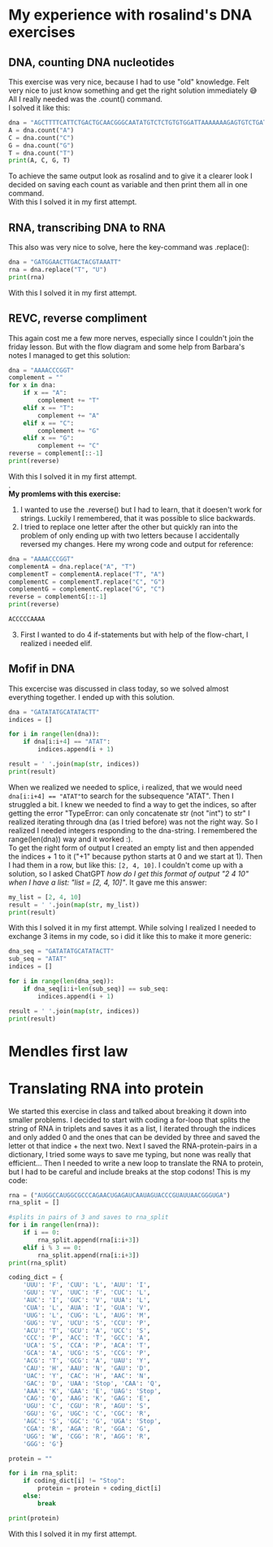 # My experience with rosalind's DNA exercises

## DNA, counting DNA nucleotides
This exercise was very nice, because I had to use "old" knowledge. Felt very nice to just know something and get the right solution immediately 😅\
All I really needed was the .count() command.\
I solved it like this:
```python
dna = "AGCTTTTCATTCTGACTGCAACGGGCAATATGTCTCTGTGTGGATTAAAAAAAGAGTGTCTGATAGCAGC"
A = dna.count("A")
C = dna.count("C")
G = dna.count("G")
T = dna.count("T")
print(A, C, G, T)
```
To achieve the same output look as rosalind and to give it a clearer look I decided on saving each count as variable and then print them all in one command.\
With this I solved it in my first attempt.

## RNA, transcribing DNA to RNA 
This also was very nice to solve, here the key-command was .replace():
```python
dna = "GATGGAACTTGACTACGTAAATT"
rna = dna.replace("T", "U")
print(rna)
```
With this I solved it in my first attempt.

## REVC, reverse compliment
This again cost me a few more nerves, especially since I couldn't join the friday lesson. 
But with the flow diagram and some help from Barbara's notes I managed to get this solution:
```python
dna = "AAAACCCGGT"
complement = ""
for x in dna:
    if x == "A":
        complement += "T"
    elif x == "T":
        complement += "A"
    elif x == "C":
        complement += "G"
    elif x == "G":
        complement += "C"
reverse = complement[::-1]
print(reverse)
```
With this I solved it in my first attempt.\
.\
**My promlems with this exercise:**
1. I wanted to use the .reverse() but I had to learn, that it doesen't work for strings. Luckily I remembered, that it was possible to slice backwards.
2. I tried to replace one letter after the other but quickly ran into the problem of only ending up with two letters because I accidentally reversed my changes. Here my wrong code and output for reference:
```python
dna = "AAAACCCGGT"
complementA = dna.replace("A", "T")
complementT = complementA.replace("T", "A")
complementC = complementT.replace("C", "G")
complementG = complementC.replace("G", "C")
reverse = complementG[::-1]
print(reverse)

ACCCCCAAAA
```
3. First I wanted to do 4 if-statements but with help of the flow-chart, I realized i needed elif.

## Mofif in DNA
This excercise was discussed in class today, so we solved almost everything together. I ended up with this solution.
```python
dna = "GATATATGCATATACTT"
indices = []

for i in range(len(dna)):
    if dna[i:i+4] == "ATAT":
        indices.append(i + 1)

result = ' '.join(map(str, indices))
print(result)
```
When we realized we needed to splice, i realized, that we would need ``` dna[i:i+4] == "ATAT"```to search for the subsequence "ATAT". Then I struggled a bit. I knew we needed to find a way to get the indices, so after getting the error "TypeError: can only concatenate str (not "int") to str" I realized iterating through dna (as I tried before) was not the right way. So I realized I needed integers responding to the dna-string. I remembered the range(len(dna)) way and it worked :).\
To get the right form of output I created an empty list and then appended the indices + 1 to it ("+1" because python starts at 0 and we start at 1). Then I had them in a row, but like this: ```[2, 4, 10]```. I couldn't come up with a solution, so I asked ChatGPT *how do I get this format of output "2 4 10" when I have a list: "list = [2, 4, 10]"*. It gave me this answer:
```python
my_list = [2, 4, 10]
result = ' '.join(map(str, my_list))
print(result)
```
With this I solved it in my first attempt.
While solving I realized I needed to exchange 3 items in my code, so i did it like this to make it more generic:
```python
dna_seq = "GATATATGCATATACTT"
sub_seq = "ATAT"
indices = []

for i in range(len(dna_seq)):
    if dna_seq[i:i+len(sub_seq)] == sub_seq:
        indices.append(i + 1)

result = ' '.join(map(str, indices))
print(result)
```

# Mendles first law

# Translating RNA into protein
We started this exercise in class and talked about breaking it down into smaller problems.
I decided to start with coding a for-loop that splits the string of RNA in triplets and saves it as a list, I iterated through the indices and only added 0 and the ones that can be devided by three and saved the letter ot that indice + the next two.
Next I saved the RNA-protein-pairs in a dictionary, I tried some ways to save me typing, but none was really that efficient...
Then I needed to write a new loop to translate the RNA to protein, but I had to be careful and include breaks at the stop codons!
This is my code:
```python
rna = ("AUGGCCAUGGCGCCCAGAACUGAGAUCAAUAGUACCCGUAUUAACGGGUGA")
rna_split = []

#splits in pairs of 3 and saves to rna_split
for i in range(len(rna)):
    if i == 0:
        rna_split.append(rna[i:i+3])
    elif i % 3 == 0:
        rna_split.append(rna[i:i+3])
print(rna_split)

coding_dict = {
    'UUU': 'F', 'CUU': 'L', 'AUU': 'I', 
    'GUU': 'V', 'UUC': 'F', 'CUC': 'L', 
    'AUC': 'I', 'GUC': 'V', 'UUA': 'L', 
    'CUA': 'L', 'AUA': 'I', 'GUA': 'V', 
    'UUG': 'L', 'CUG': 'L', 'AUG': 'M', 
    'GUG': 'V', 'UCU': 'S', 'CCU': 'P', 
    'ACU': 'T', 'GCU': 'A', 'UCC': 'S', 
    'CCC': 'P', 'ACC': 'T', 'GCC': 'A', 
    'UCA': 'S', 'CCA': 'P', 'ACA': 'T', 
    'GCA': 'A', 'UCG': 'S', 'CCG': 'P', 
    'ACG': 'T', 'GCG': 'A', 'UAU': 'Y', 
    'CAU': 'H', 'AAU': 'N', 'GAU': 'D', 
    'UAC': 'Y', 'CAC': 'H', 'AAC': 'N', 
    'GAC': 'D', 'UAA': 'Stop', 'CAA': 'Q', 
    'AAA': 'K', 'GAA': 'E', 'UAG': 'Stop', 
    'CAG': 'Q', 'AAG': 'K', 'GAG': 'E', 
    'UGU': 'C', 'CGU': 'R', 'AGU': 'S', 
    'GGU': 'G', 'UGC': 'C', 'CGC': 'R', 
    'AGC': 'S', 'GGC': 'G', 'UGA': 'Stop', 
    'CGA': 'R', 'AGA': 'R', 'GGA': 'G', 
    'UGG': 'W', 'CGG': 'R', 'AGG': 'R', 
    'GGG': 'G'}

protein = ""

for i in rna_split:
    if coding_dict[i] != "Stop":
        protein = protein + coding_dict[i]
    else:
        break

print(protein)
```
With this I solved it in my first attempt.

